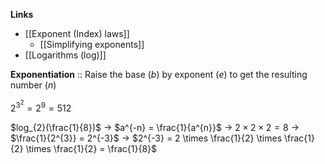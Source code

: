 **Links**
- [[Exponent (Index) laws]] 
	- [[Simplifying exponents]] 
- [[Logarithms (log)]] 

**Exponentiation** :: Raise the base ($b$) by exponent ($e$) to get the resulting number ($n$)

$2^{3^{2}} = 2^{9} = 512$

$log_{2}(\frac{1}{8})$
-> $a^{-n} = \frac{1}{a^{n}}$
-> $2 \times 2 \times 2 = 8$
-> $\frac{1}{2^{3}} = 2^{-3}$
	-> $2^{-3} = 2 \times \frac{1}{2} \times \frac{1}{2} \times \frac{1}{2} = \frac{1}{8}$
